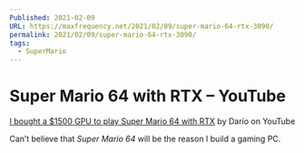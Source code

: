 ```yaml
---
Published: 2021-02-09
URL: https://maxfrequency.net/2021/02/09/super-mario-64-rtx-3090/
permalink: 2021/02/09/super-mario-64-rtx-3090/
tags:
  - SuperMario
---
```

# Super Mario 64 with RTX – YouTube

[I bought a $1500 GPU to play Super Mario 64 with RTX](https://www.youtube.com/watch?v=WbxTBT8pauM) by Darío on YouTube

Can’t believe that *Super Mario 64* will be the reason I build a gaming PC.